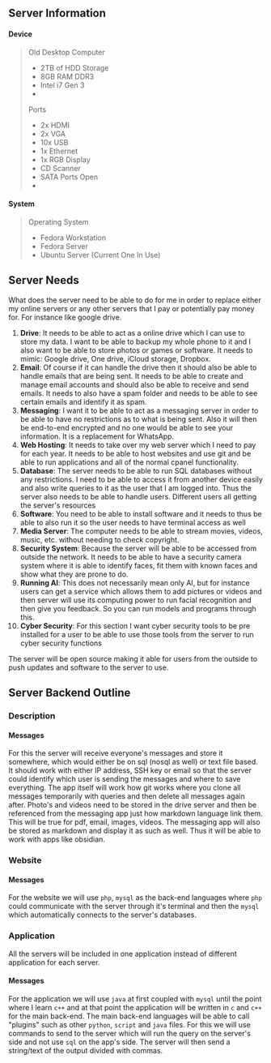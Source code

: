 
## **Server Information**

#### Device
> Old Desktop Computer
> - 2TB of HDD Storage
> - 8GB RAM DDR3
> - Intel i7 Gen 3
> - 
> Ports
> - 2x HDMI
> - 2x VGA
> - 10x USB
> - 1x Ethernet
> - 1x RGB Display
> - CD Scanner
> - SATA Ports Open
> - 

#### System
> Operating System
> - Fedora Workstation
> - Fedora Server
> - Ubuntu Server (Current One In Use)

## **Server Needs**
What does the server need to be able to do for me in order to replace either my online servers or any other servers that I pay or potentially pay money for. For instance like google drive.

1. **Drive**: It needs to be able to act as a online drive which I can use to store my data. I want to be able to backup my whole phone to it and I also want to be able to store photos or games or software. It needs to mimic: Google drive, One drive, iCloud storage, Dropbox. 
2. **Email**: Of course if it can handle the drive then it should also be able to handle emails that are being sent. It needs to be able to create and manage email accounts and should also be able to receive and send emails. It needs to also have a spam folder and needs to be able to see certain emails and identify it as spam. 
3. **Messaging**: I want it to be able to act as a messaging server in order to be able to have no restrictions as to what is being sent. Also it will then be end-to-end encrypted and no one would be able to see your information. It is a replacement for WhatsApp.
4. **Web Hosting**: It needs to take over my web server which I need to pay for each year. It needs to be able to host websites and use git and be able to run applications and all of the normal cpanel functionality. 
5. **Database**: The server needs to be able to run SQL databases without any restrictions. I need to be able to access it from another device easily and also write queries to it as the user that I am logged into. Thus the server also needs to be able to handle users. Different users all getting the server's resources
6. **Software**: You need to be able to install software and it needs to thus be able to also run it so the user needs to have terminal access as well
7. **Media Server**: The computer needs to be able to stream movies, videos, music, etc. without needing to check copyright. 
8. **Security System**: Because the server will be able to be accessed from outside the network. It needs to be able to have a security camera system where it is able to identify faces, fit them with known faces and show what they are prone to do. 
9. **Running AI**: This does not necessarily mean only AI, but for instance users can get a service which allows them to add pictures or videos and then server will use its computing power to run facial recognition and then give you feedback. So you can run models and programs through this. 
10. **Cyber Security**: For this section I want cyber security tools to be pre installed for a user to be able to use those tools from the server to run cyber security functions

The server will be open source making it able for users from the outside to push updates and software to the server to use. 


## **Server Backend Outline**
### Description
#### Messages
For this the server will receive everyone's messages and store it somewhere, which would either be on sql (nosql as well) or text file based.
It should work with either IP address, SSH key or email so that the server could identify which user is sending the messages and where to save everything. 
The app itself will work how git works where you clone all messages temporarily with queries and then delete all messages again after.
Photo's and videos need to be stored in the drive server and then be referenced from the messaging app just how markdown language link them. This will be true for pdf, email, images, videos.
The messaging app will also be stored as markdown and display it as such as well. Thus it will be able to work with apps like obsidian.

### Website
#### Messages
For the website we will use `php`, `mysql` as the back-end languages where `php` could communicate with the server through it's terminal and then the `mysql` which automatically connects to the server's databases.

### Application
All the servers will be included in one application instead of different application for each server. 

#### Messages
For the application we will use `java` at first coupled with `mysql` until the point where I learn `c++` and at that point the application will be written in `c` and `c++` for the main back-end.
The main back-end languages will be able to call "plugins" such as other `python`, `script` and `java` files. For this we will use commands to send to the server which will run the query on the server's side and not use `sql` on the app's side. The server will then send a string/text of the output divided with commas.
